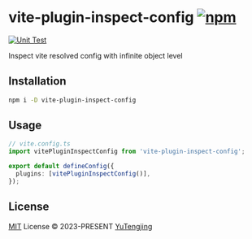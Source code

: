 # vite-plugin-inspect-config [![npm](https://img.shields.io/npm/v/vite-plugin-inspect-config.svg)](https://npmjs.com/package/vite-plugin-inspect-config)

[![Unit Test](https://github.com/tjx666/vite-plugin-inspect-config/actions/workflows/unit-test.yml/badge.svg)](https://github.com/tjx666/vite-plugin-inspect-config/actions/workflows/unit-test.yml)

Inspect vite resolved config with infinite object level

## Installation

```bash
npm i -D vite-plugin-inspect-config
```

## Usage

```ts
// vite.config.ts
import vitePluginInspectConfig from 'vite-plugin-inspect-config';

export default defineConfig({
  plugins: [vitePluginInspectConfig()],
});
```

## License

[MIT](./LICENSE) License © 2023-PRESENT [YuTengjing](https://github.com/tjx666)
